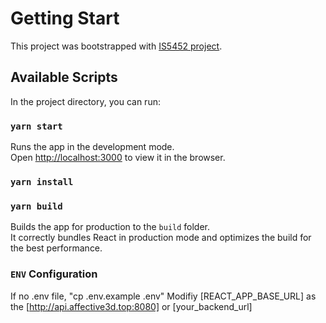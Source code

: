 # Getting Start

This project was bootstrapped with [IS5452 project](https://github.com/yanbin1992/IS5452_project).

## Available Scripts

In the project directory, you can run:

### `yarn start`

Runs the app in the development mode.\
Open [http://localhost:3000](http://localhost:3000) to view it in the browser.

### `yarn install`

### `yarn build`

Builds the app for production to the `build` folder.\
It correctly bundles React in production mode and optimizes the build for the best performance.


### `ENV` Configuration

If no .env file, "cp .env.example .env"
Modifiy [REACT_APP_BASE_URL] as the [http://api.affective3d.top:8080] or [your_backend_url]

